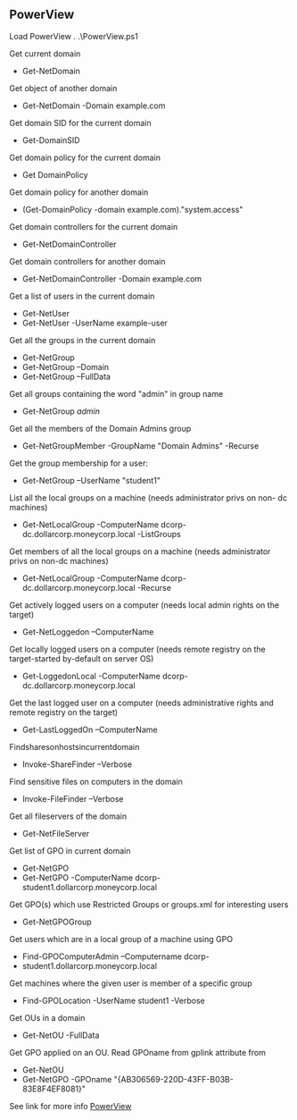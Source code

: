 ## **PowerView**

Load PowerView
. .\PowerView.ps1

Get current domain
- Get-NetDomain

Get object of another domain
- Get-NetDomain -Domain example.com

Get domain SID for the current domain
- Get-DomainSID

Get domain policy for the current domain
- Get DomainPolicy

Get domain policy for another domain
- (Get-DomainPolicy -domain example.com)."system.access"

Get domain controllers for the current domain
- Get-NetDomainController

Get domain controllers for another domain
- Get-NetDomainController -Domain example.com

Get a list of users in the current domain
- Get-NetUser
- Get-NetUser -UserName example-user

Get all the groups in the current domain
- Get-NetGroup
- Get-NetGroup –Domain <targetdomain>
- Get-NetGroup –FullData

Get all groups containing the word "admin" in group name
- Get-NetGroup *admin*

Get all the members of the Domain Admins group
- Get-NetGroupMember -GroupName "Domain Admins" -Recurse

Get the group membership for a user:
- Get-NetGroup –UserName "student1"

List all the local groups on a machine (needs administrator privs on non- dc machines)
- Get-NetLocalGroup -ComputerName dcorp-dc.dollarcorp.moneycorp.local -ListGroups

Get members of all the local groups on a machine (needs administrator privs on non-dc machines)
- Get-NetLocalGroup -ComputerName dcorp-dc.dollarcorp.moneycorp.local -Recurse

Get actively logged users on a computer (needs local admin rights on the target)
- Get-NetLoggedon –ComputerName <servername>

Get locally logged users on a computer (needs remote registry on the target-started by-default on server OS)
- Get-LoggedonLocal -ComputerName dcorp- dc.dollarcorp.moneycorp.local

Get the last logged user on a computer (needs administrative rights and remote registry on the target)
- Get-LastLoggedOn –ComputerName <servername>

Findsharesonhostsincurrentdomain
- Invoke-ShareFinder –Verbose

Find sensitive files on computers in the domain
- Invoke-FileFinder –Verbose

Get all fileservers of the domain
- Get-NetFileServer

Get list of GPO in current domain
- Get-NetGPO
- Get-NetGPO -ComputerName dcorp- student1.dollarcorp.moneycorp.local

Get GPO(s) which use Restricted Groups or groups.xml for interesting users
- Get-NetGPOGroup

Get users which are in a local group of a machine using GPO
- Find-GPOComputerAdmin –Computername dcorp-
- student1.dollarcorp.moneycorp.local

Get machines where the given user is member of a specific group
- Find-GPOLocation -UserName student1 -Verbose

Get OUs in a domain
- Get-NetOU -FullData

Get GPO applied on an OU. Read GPOname from gplink attribute from
- Get-NetOU
- Get-NetGPO -GPOname "{AB306569-220D-43FF-B03B- 83E8F4EF8081}"

See link for more info
[PowerView](https://github.com/PowerShellMafia/PowerSploit/blob/master/Recon/PowerView.ps1)
